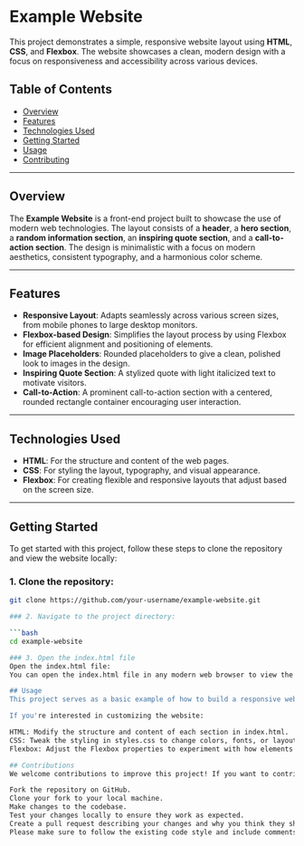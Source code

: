 # Example Website

This project demonstrates a simple, responsive website layout using **HTML**, **CSS**, and **Flexbox**. The website showcases a clean, modern design with a focus on responsiveness and accessibility across various devices.

## Table of Contents

- [Overview](#overview)
- [Features](#features)
- [Technologies Used](#technologies-used)
- [Getting Started](#getting-started)
- [Usage](#usage)
- [Contributing](#contributing)

---

## Overview

The **Example Website** is a front-end project built to showcase the use of modern web technologies. The layout consists of a **header**, a **hero section**, a **random information section**, an **inspiring quote section**, and a **call-to-action section**. The design is minimalistic with a focus on modern aesthetics, consistent typography, and a harmonious color scheme.

---

## Features

- **Responsive Layout**: Adapts seamlessly across various screen sizes, from mobile phones to large desktop monitors.
- **Flexbox-based Design**: Simplifies the layout process by using Flexbox for efficient alignment and positioning of elements.
- **Image Placeholders**: Rounded placeholders to give a clean, polished look to images in the design.
- **Inspiring Quote Section**: A stylized quote with light italicized text to motivate visitors.
- **Call-to-Action**: A prominent call-to-action section with a centered, rounded rectangle container encouraging user interaction.

---

## Technologies Used

- **HTML**: For the structure and content of the web pages.
- **CSS**: For styling the layout, typography, and visual appearance.
- **Flexbox**: For creating flexible and responsive layouts that adjust based on the screen size.

---

## Getting Started

To get started with this project, follow these steps to clone the repository and view the website locally:

### 1. Clone the repository:

```bash
git clone https://github.com/your-username/example-website.git

### 2. Navigate to the project directory:

```bash
cd example-website

### 3. Open the index.html file
Open the index.html file:
You can open the index.html file in any modern web browser to view the website. Simply double-click the file, or open it through your browser's file dialog.

## Usage
This project serves as a basic example of how to build a responsive website using HTML, CSS, and Flexbox. You can easily modify the content, colors, and layout styles to fit your own needs.

If you're interested in customizing the website:

HTML: Modify the structure and content of each section in index.html.
CSS: Tweak the styling in styles.css to change colors, fonts, or layout details.
Flexbox: Adjust the Flexbox properties to experiment with how elements align and distribute space on the page.

## Contributions
We welcome contributions to improve this project! If you want to contribute, follow these steps:

Fork the repository on GitHub.
Clone your fork to your local machine.
Make changes to the codebase.
Test your changes locally to ensure they work as expected.
Create a pull request describing your changes and why you think they should be merged.
Please make sure to follow the existing code style and include comments where appropriate.



